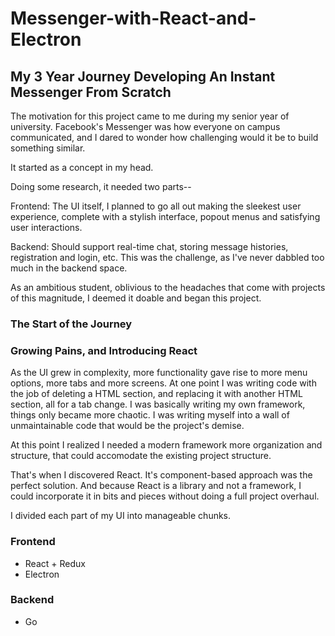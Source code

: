 # Messenger-with-React-and-Electron



## My 3 Year Journey Developing An Instant Messenger From Scratch


The motivation for this project came to me during my senior year of university. Facebook's Messenger was how everyone on campus communicated, and I dared to wonder how challenging would it be to build something similar.

It started as a concept in my head.

Doing some research, it needed two parts--

Frontend: The UI itself, I planned to go all out making the sleekest user experience, complete with a stylish interface, popout menus and satisfying user interactions.


Backend: Should support real-time chat, storing message histories, registration and login, etc. This was the challenge, as I've never dabbled too much in the backend space.



As an ambitious student, oblivious to the headaches that come with projects of this magnitude, I deemed it doable and began this project.

### The Start of the Journey


### Growing Pains, and Introducing React

As the UI grew in complexity, more functionality gave rise to more menu options, more tabs and more screens. At one point I was writing code with the job of deleting a HTML section, and replacing it with another HTML section, all for a tab change. I was basically writing my own framework, things only became more chaotic. I was writing myself into a wall of unmaintainable code that would be the project's demise.

At this point I realized I needed a modern framework more organization and structure, that could accomodate the existing project structure.



That's when I discovered React. It's component-based approach was the perfect solution. And because React is a library and not a framework, I could incorporate it in bits and pieces without doing a full project overhaul.



I divided each part of my UI into manageable chunks.



### Frontend
* React + Redux
* Electron

### Backend
* Go

